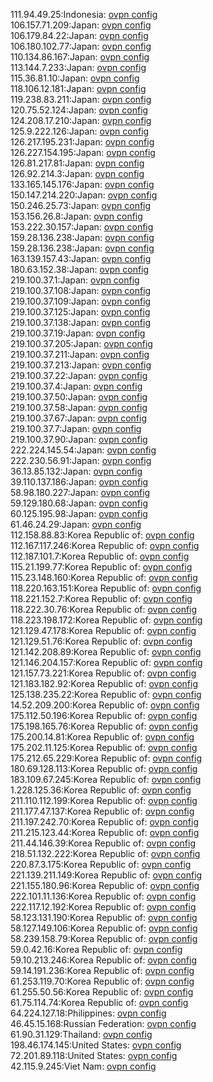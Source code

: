 111.94.49.25:Indonesia: [ovpn config](vpn/111_94_49_25.ovpn)  
106.157.71.209:Japan: [ovpn config](vpn/106_157_71_209.ovpn)  
106.179.84.22:Japan: [ovpn config](vpn/106_179_84_22.ovpn)  
106.180.102.77:Japan: [ovpn config](vpn/106_180_102_77.ovpn)  
110.134.86.167:Japan: [ovpn config](vpn/110_134_86_167.ovpn)  
113.144.7.233:Japan: [ovpn config](vpn/113_144_7_233.ovpn)  
115.36.81.10:Japan: [ovpn config](vpn/115_36_81_10.ovpn)  
118.106.12.181:Japan: [ovpn config](vpn/118_106_12_181.ovpn)  
119.238.83.211:Japan: [ovpn config](vpn/119_238_83_211.ovpn)  
120.75.52.124:Japan: [ovpn config](vpn/120_75_52_124.ovpn)  
124.208.17.210:Japan: [ovpn config](vpn/124_208_17_210.ovpn)  
125.9.222.126:Japan: [ovpn config](vpn/125_9_222_126.ovpn)  
126.217.195.231:Japan: [ovpn config](vpn/126_217_195_231.ovpn)  
126.227.154.195:Japan: [ovpn config](vpn/126_227_154_195.ovpn)  
126.81.217.81:Japan: [ovpn config](vpn/126_81_217_81.ovpn)  
126.92.214.3:Japan: [ovpn config](vpn/126_92_214_3.ovpn)  
133.165.145.176:Japan: [ovpn config](vpn/133_165_145_176.ovpn)  
150.147.214.220:Japan: [ovpn config](vpn/150_147_214_220.ovpn)  
150.246.25.73:Japan: [ovpn config](vpn/150_246_25_73.ovpn)  
153.156.26.8:Japan: [ovpn config](vpn/153_156_26_8.ovpn)  
153.222.30.157:Japan: [ovpn config](vpn/153_222_30_157.ovpn)  
159.28.136.238:Japan: [ovpn config](vpn/159_28_136_238.ovpn)  
159.28.136.238:Japan: [ovpn config](vpn/159_28_136_238.ovpn)  
163.139.157.43:Japan: [ovpn config](vpn/163_139_157_43.ovpn)  
180.63.152.38:Japan: [ovpn config](vpn/180_63_152_38.ovpn)  
219.100.37.1:Japan: [ovpn config](vpn/219_100_37_1.ovpn)  
219.100.37.108:Japan: [ovpn config](vpn/219_100_37_108.ovpn)  
219.100.37.109:Japan: [ovpn config](vpn/219_100_37_109.ovpn)  
219.100.37.125:Japan: [ovpn config](vpn/219_100_37_125.ovpn)  
219.100.37.138:Japan: [ovpn config](vpn/219_100_37_138.ovpn)  
219.100.37.19:Japan: [ovpn config](vpn/219_100_37_19.ovpn)  
219.100.37.205:Japan: [ovpn config](vpn/219_100_37_205.ovpn)  
219.100.37.211:Japan: [ovpn config](vpn/219_100_37_211.ovpn)  
219.100.37.213:Japan: [ovpn config](vpn/219_100_37_213.ovpn)  
219.100.37.22:Japan: [ovpn config](vpn/219_100_37_22.ovpn)  
219.100.37.4:Japan: [ovpn config](vpn/219_100_37_4.ovpn)  
219.100.37.50:Japan: [ovpn config](vpn/219_100_37_50.ovpn)  
219.100.37.58:Japan: [ovpn config](vpn/219_100_37_58.ovpn)  
219.100.37.67:Japan: [ovpn config](vpn/219_100_37_67.ovpn)  
219.100.37.7:Japan: [ovpn config](vpn/219_100_37_7.ovpn)  
219.100.37.90:Japan: [ovpn config](vpn/219_100_37_90.ovpn)  
222.224.145.54:Japan: [ovpn config](vpn/222_224_145_54.ovpn)  
222.230.56.91:Japan: [ovpn config](vpn/222_230_56_91.ovpn)  
36.13.85.132:Japan: [ovpn config](vpn/36_13_85_132.ovpn)  
39.110.137.186:Japan: [ovpn config](vpn/39_110_137_186.ovpn)  
58.98.180.227:Japan: [ovpn config](vpn/58_98_180_227.ovpn)  
59.129.180.68:Japan: [ovpn config](vpn/59_129_180_68.ovpn)  
60.125.195.98:Japan: [ovpn config](vpn/60_125_195_98.ovpn)  
61.46.24.29:Japan: [ovpn config](vpn/61_46_24_29.ovpn)  
112.158.88.83:Korea Republic of: [ovpn config](vpn/112_158_88_83.ovpn)  
112.167.117.246:Korea Republic of: [ovpn config](vpn/112_167_117_246.ovpn)  
112.187.101.7:Korea Republic of: [ovpn config](vpn/112_187_101_7.ovpn)  
115.21.199.77:Korea Republic of: [ovpn config](vpn/115_21_199_77.ovpn)  
115.23.148.160:Korea Republic of: [ovpn config](vpn/115_23_148_160.ovpn)  
118.220.163.151:Korea Republic of: [ovpn config](vpn/118_220_163_151.ovpn)  
118.221.152.7:Korea Republic of: [ovpn config](vpn/118_221_152_7.ovpn)  
118.222.30.76:Korea Republic of: [ovpn config](vpn/118_222_30_76.ovpn)  
118.223.198.172:Korea Republic of: [ovpn config](vpn/118_223_198_172.ovpn)  
121.129.47.178:Korea Republic of: [ovpn config](vpn/121_129_47_178.ovpn)  
121.129.51.76:Korea Republic of: [ovpn config](vpn/121_129_51_76.ovpn)  
121.142.208.89:Korea Republic of: [ovpn config](vpn/121_142_208_89.ovpn)  
121.146.204.157:Korea Republic of: [ovpn config](vpn/121_146_204_157.ovpn)  
121.157.73.221:Korea Republic of: [ovpn config](vpn/121_157_73_221.ovpn)  
121.183.182.92:Korea Republic of: [ovpn config](vpn/121_183_182_92.ovpn)  
125.138.235.22:Korea Republic of: [ovpn config](vpn/125_138_235_22.ovpn)  
14.52.209.200:Korea Republic of: [ovpn config](vpn/14_52_209_200.ovpn)  
175.112.50.196:Korea Republic of: [ovpn config](vpn/175_112_50_196.ovpn)  
175.198.165.76:Korea Republic of: [ovpn config](vpn/175_198_165_76.ovpn)  
175.200.14.81:Korea Republic of: [ovpn config](vpn/175_200_14_81.ovpn)  
175.202.11.125:Korea Republic of: [ovpn config](vpn/175_202_11_125.ovpn)  
175.212.65.229:Korea Republic of: [ovpn config](vpn/175_212_65_229.ovpn)  
180.69.128.113:Korea Republic of: [ovpn config](vpn/180_69_128_113.ovpn)  
183.109.67.245:Korea Republic of: [ovpn config](vpn/183_109_67_245.ovpn)  
1.228.125.36:Korea Republic of: [ovpn config](vpn/1_228_125_36.ovpn)  
211.110.112.199:Korea Republic of: [ovpn config](vpn/211_110_112_199.ovpn)  
211.177.47.137:Korea Republic of: [ovpn config](vpn/211_177_47_137.ovpn)  
211.197.242.70:Korea Republic of: [ovpn config](vpn/211_197_242_70.ovpn)  
211.215.123.44:Korea Republic of: [ovpn config](vpn/211_215_123_44.ovpn)  
211.44.146.39:Korea Republic of: [ovpn config](vpn/211_44_146_39.ovpn)  
218.51.132.222:Korea Republic of: [ovpn config](vpn/218_51_132_222.ovpn)  
220.87.3.175:Korea Republic of: [ovpn config](vpn/220_87_3_175.ovpn)  
221.139.211.149:Korea Republic of: [ovpn config](vpn/221_139_211_149.ovpn)  
221.155.180.96:Korea Republic of: [ovpn config](vpn/221_155_180_96.ovpn)  
222.101.11.136:Korea Republic of: [ovpn config](vpn/222_101_11_136.ovpn)  
222.117.12.192:Korea Republic of: [ovpn config](vpn/222_117_12_192.ovpn)  
58.123.131.190:Korea Republic of: [ovpn config](vpn/58_123_131_190.ovpn)  
58.127.149.106:Korea Republic of: [ovpn config](vpn/58_127_149_106.ovpn)  
58.239.158.79:Korea Republic of: [ovpn config](vpn/58_239_158_79.ovpn)  
59.0.42.16:Korea Republic of: [ovpn config](vpn/59_0_42_16.ovpn)  
59.10.213.246:Korea Republic of: [ovpn config](vpn/59_10_213_246.ovpn)  
59.14.191.236:Korea Republic of: [ovpn config](vpn/59_14_191_236.ovpn)  
61.253.119.70:Korea Republic of: [ovpn config](vpn/61_253_119_70.ovpn)  
61.255.50.56:Korea Republic of: [ovpn config](vpn/61_255_50_56.ovpn)  
61.75.114.74:Korea Republic of: [ovpn config](vpn/61_75_114_74.ovpn)  
64.224.127.18:Philippines: [ovpn config](vpn/64_224_127_18.ovpn)  
46.45.15.168:Russian Federation: [ovpn config](vpn/46_45_15_168.ovpn)  
61.90.31.129:Thailand: [ovpn config](vpn/61_90_31_129.ovpn)  
198.46.174.145:United States: [ovpn config](vpn/198_46_174_145.ovpn)  
72.201.89.118:United States: [ovpn config](vpn/72_201_89_118.ovpn)  
42.115.9.245:Viet Nam: [ovpn config](vpn/42_115_9_245.ovpn)  
